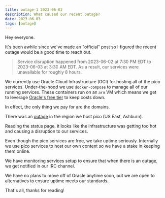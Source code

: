 ```yaml
---
title: outage-1 2023-06-02
description: What caused our recent outage?
date: 2023-06-03
tags: [outage]
---
```


Hey everyone.

It's been awhile since we've made an "official" post so I figured the recent
outage would be a good time to reach out.

> Service disruption happened from 2023-06-02 at 7:30 PM EDT to 2023-06-03 at
> 3:30 AM EDT. As a result, our services were unavailable for roughly 8 hours.

We currently use Oracle Cloud Infrastructure (OCI) for hosting all of the pico
services. Under-the-hood we use `docker-compose` to manage all of our running
services. These containers run on an `arm` VM which means we get to leverage
[Oracle's free tier](https://www.oracle.com/cloud/free/) to keep costs down.

In effect, the only thing we pay for are the domains.

There was an
[outage](https://ocistatus.oraclecloud.com/#/incidents/ocid1.oraclecloudincident.oc1.phx.amaaaaaavwew44aadod6jhd7jyvjnsiib3x2yppv4tf2qvjrlfdf32usdquq)
in the region we host pico (US East, Ashburn).

Reading the status page, it looks like the infrastructure was getting too hot
and causing a disruption to our services.

Even though the pico services are free, we take uptime seriously. Internally we
use pico services to host our own content so we have a stake in keeping them
online.

We have monitoring services setup to ensure that when there is an outage, we get
notified in our IRC channel.

We have no plans to move off of Oracle anytime soon, but we are open to
alternatives to ensure uptime meets our standards.

That's all, thanks for reading!
